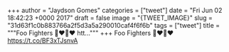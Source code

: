 
+++
author = "Jaydson Gomes"
categories = ["tweet"]
date = "Fri Jun 02 18:42:23 +0000 2017"
draft = false
image = "{TWEET_IMAGE}"
slug = "31d63f1c0b883766a2f5d3a5a290010caf4f6f6b"
tags = ["tweet"]
title = """Foo Fighters 🤘❤️🤘❤️
htt..."""
+++
Foo Fighters 🤘❤️🤘❤️
https://t.co/BF3xTJsnvA
